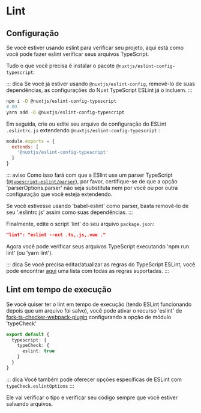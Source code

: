 # Lint

## Configuração

Se você estiver usando eslint para verificar seu projeto, aqui está como você pode fazer eslint verificar seus arquivos TypeScript.

Tudo o que você precisa é instalar o pacote `@nuxtjs/eslint-config-typescript`:

::: dica
Se você já estiver usando `@nuxtjs/eslint-config`, removê-lo de suas dependências, as configurações do Nuxt TypeScript ESLint já o incluem.
:::

```sh
npm i -D @nuxtjs/eslint-config-typescript
# OU
yarn add -D @nuxtjs/eslint-config-typescript
```

Em seguida, crie ou edite seu arquivo de configuração do ESLint `.eslintrc.js` extendendo `@nuxtjs/eslint-config-typescript` :
```js
module.exports = {
  extends: [
    '@nuxtjs/eslint-config-typescript'
  ]
}
```
::: aviso 
Como isso fará com que a ESlint use um parser TypeScript ([`@typescript-eslint/parser`](https://github.com/typescript-eslint/typescript-eslint/tree/master/packages/parser)), por favor, certifique-se de que a opção 'parserOptions.parser' não seja substituta nem por você ou por outra configuração que você esteja extendendo.

Se você estivesse usando 'babel-eslint' como parser, basta removê-lo de seu '.eslintrc.js' assim como suas dependências.
:::

Finalmente, edite o script 'lint' do seu arquivo `package.json`:

```json
"lint": "eslint --ext .ts,.js,.vue ."
```

</div>

Agora você pode verificar seus arquivos TypeScript executando 'npm run lint' (ou 'yarn lint').

::: dica
Se você precisa editar/atualizar as regras do TypeScript ESLint, você pode encontrar [aqui](https://github.com/typescript-eslint/typescript-eslint/tree/master/packages/eslint-plugin#supported-rules) uma lista com todas as regras suportadas.
:::

## Lint em tempo de execução

Se você quiser ter o lint em tempo de execução (tendo ESLint funcionando depois que um arquivo foi salvo), você pode ativar o recurso 'eslint' de [fork-ts-checker-webpack-plugin](https://github.com/TypeStrong/fork-ts-checker-webpack-plugin) configurando a opção de módulo 'typeCheck'

```ts
export default {
  typescript: {
    typeCheck: {
      eslint: true
    }
  }
}
```

::: dica
Você também pode oferecer opções específicas de ESLint com `typeCheck.eslintOptions`
:::

Ele vai verificar o tipo e verificar seu código sempre que você estiver salvando arquivos.
